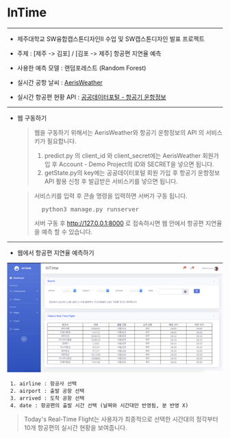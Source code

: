 # InTime

------

- 제주대학교 SW융합캡스톤디자인II 수업 및 SW캡스톤디자인 발표 프로젝트
- 주제 : [제주 -> 김포] / [김포 -> 제주] 항공편 지연율 예측

- 사용한 예측 모델 : 랜덤포레스트 (Random Forest)
- 실시간 공항 날씨 : [AerisWeather](https://www.aerisweather.com/support/docs/api/)
- 실시간 항공편 현황 API : [공공데이터포털 - 항공기 운항정보](https://www.data.go.kr/subMain.jsp#/L3B1YnIvcG90L215cC9Jcm9zTXlQYWdlL29wZW5EZXZEZXRhaWxQYWdlJEBeMDgyTTAwMDAxMzBeTTAwMDAxMzUkQF5wdWJsaWNEYXRhRGV0YWlsUGs9dWRkaToxODVmMzBhYi0yZmZkLTQ5YTYtYmQ3Mi04ZWU4MzgzYzI5NTAkQF5wcmN1c2VSZXFzdFNlcU5vPTg4OTIxMjckQF5yZXFzdFN0ZXBDb2RlPVNUQ0QwMQ==)

------

- 웹 구동하기

  > 웹을 구동하기 위해서는 AerisWeather와 항공기 운항정보의 API 의 서비스키가 필요합니다.
  >
  > 1. predict.py 의 client_id 와 client_secret에는 AerisWeather 회원가입 후 Account - Demo Project의 ID와 SECRET을 넣으면 됩니다.
  > 2. getState.py의 key에는 공공데이터포털 회원 가입 후 항공기 운항정보 API 활용 신청 후 발급받은 서비스키를 넣으면 됩니다.

  > 서비스키를 입력 후 콘솔 명령을 입력하면 서버가 구동 됩니다.
  >
  > <pre>
  >   python3 manage.py runserver
  > </pre>
  >
  > 서버 구동 후 http://127.0.0.1:8000 로 접속하시면 웹 안에서 항공편 지연율을 예측 할 수 있습니다.
  >
  > 

------

- 웹에서 항공편 지연율 예측하기

![githubImage](https://github.com/incuriositas/InTime/blob/master/intimeScreenShot.png)

     1. airline : 항공사 선택
     2. airport : 출발 공항 선택
     3. arrived : 도착 공항 선택
     4. date : 항공편의 출발 시간 선택 (날짜와 시간대만 반영됨, 분 반영 X)

> Today's Real-Time Flight는 사용자가 최종적으로 선택한 시간대의 정각부터 10개 항공편의 실시간 현황을 보여줍니다.

